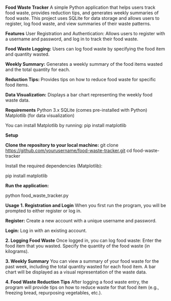**Food Waste Tracker**
A simple Python application that helps users track food waste, provides reduction tips, and generates weekly summaries of food waste. This project uses SQLite for data storage and allows users to register, log food waste, and view summaries of their waste patterns.

**Features**
User Registration and Authentication: Allows users to register with a username and password, and log in to track their food waste.

**Food Waste Logging:** Users can log food waste by specifying the food item and quantity wasted.

**Weekly Summary:** Generates a weekly summary of the food items wasted and the total quantity for each.

**Reduction Tips:** Provides tips on how to reduce food waste for specific food items.

**Data Visualization:** Displays a bar chart representing the weekly food waste data.

**Requirements**
Python 3.x
SQLite (comes pre-installed with Python)
Matplotlib (for data visualization)

You can install Matplotlib by running:
    pip install matplotlib
    
**Setup**

**Clone the repository to your local machine:**
git clone https://github.com/yourusername/food-waste-tracker.git
cd food-waste-tracker

Install the required dependencies (Matplotlib):

pip install matplotlib

**Run the application:**

python food_waste_tracker.py

**Usage**
**1. Registration and Login**
When you first run the program, you will be prompted to either register or log in.

**Register:** Create a new account with a unique username and password.

**Login:** Log in with an existing account.

**2. Logging Food Waste**
    Once logged in, you can log food waste:
    Enter the food item that you wasted.
    Specify the quantity of the food waste (in kilograms).

**3. Weekly Summary**
You can view a summary of your food waste for the past week, including the total quantity wasted for each food item. A bar chart will be displayed as a visual representation of the waste data.

**4. Food Waste Reduction Tips**
After logging a food waste entry, the program will provide tips on how to reduce waste for that food item (e.g., freezing bread, repurposing vegetables, etc.).

